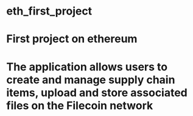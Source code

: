 # eth_first_project
# First project on ethereum
# The application allows users to create and manage supply chain items, upload and store associated files on the Filecoin network
